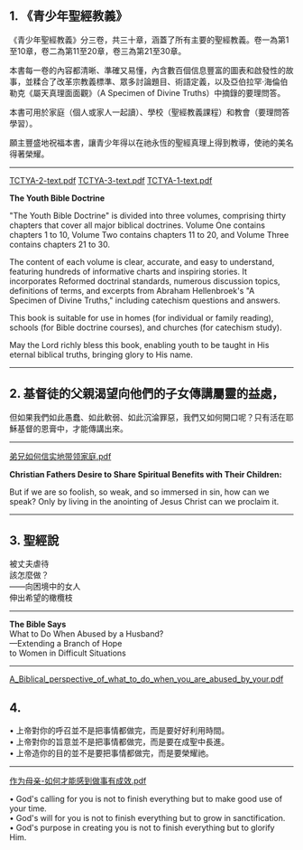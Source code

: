 ## 1. 《青少年聖經教義》

《青少年聖經教義》分三卷，共三十章，涵蓋了所有主要的聖經教義。卷一為第1至10章，卷二為第11至20章，卷三為第21至30章。

本書每一卷的內容都清晰、準確又易懂，內含數百個信息豐富的圖表和啟發性的故事，並糅合了改革宗教義標準、眾多討論題目、術語定義，以及亞伯拉罕·海倫伯勒克《屬天真理面面觀》（A Specimen of Divine Truths）中摘錄的要理問答。

本書可用於家庭（個人或家人一起讀）、學校（聖經教義課程）和教會（要理問答學習）。

願主豐盛地祝福本書，讓青少年得以在祂永恆的聖經真理上得到教導，使祂的美名得著榮耀。

---
[TCTYA-2-text.pdf](https://github.com/user-attachments/files/19458320/TCTYA-2-text.pdf)
[TCTYA-3-text.pdf](https://github.com/user-attachments/files/19458318/TCTYA-3-text.pdf)
[TCTYA-1-text.pdf](https://github.com/user-attachments/files/19458319/TCTYA-1-text.pdf)


**The Youth Bible Doctrine**



"The Youth Bible Doctrine" is divided into three volumes, comprising thirty chapters that cover all major biblical doctrines. Volume One contains chapters 1 to 10, Volume Two contains chapters 11 to 20, and Volume Three contains chapters 21 to 30.

The content of each volume is clear, accurate, and easy to understand, featuring hundreds of informative charts and inspiring stories. It incorporates Reformed doctrinal standards, numerous discussion topics, definitions of terms, and excerpts from Abraham Hellenbroek's "A Specimen of Divine Truths," including catechism questions and answers.

This book is suitable for use in homes (for individual or family reading), schools (for Bible doctrine courses), and churches (for catechism study).

May the Lord richly bless this book, enabling youth to be taught in His eternal biblical truths, bringing glory to His name.

---


## 2. 基督徒的父親渴望向他們的子女傳講屬靈的益處，

但如果我們如此愚蠢、如此軟弱、如此沉淪罪惡，我們又如何開口呢？只有活在耶穌基督的恩膏中，才能傳講出來。

---
[弟兄如何信实地带领家庭.pdf](https://github.com/user-attachments/files/19458220/default.pdf)

**Christian Fathers Desire to Share Spiritual Benefits with Their Children:**

But if we are so foolish, so weak, and so immersed in sin, how can we speak? Only by living in the anointing of Jesus Christ can we proclaim it.

---

## 3. 聖經說  
被丈夫虐待  
該怎麼做？  
——向困境中的女人  
伸出希望的橄欖枝

---

**The Bible Says**  
What to Do When Abused by a Husband?  
—Extending a Branch of Hope  
to Women in Difficult Situations

---
[A_Biblical_perspective_of_what_to_do_when_you_are_abused_by_your.pdf](https://github.com/user-attachments/files/19458223/A_Biblical_perspective_of_what_to_do_when_you_are_abused_by_your.pdf)



## 4. 
• 上帝對你的呼召並不是把事情都做完，而是要好好利用時間。  
• 上帝對你的旨意並不是把事情都做完，而是要在成聖中長進。  
• 上帝造你的目的並不是要把事情都做完，而是要榮耀祂。

---
[作为母亲-如何才能感到做事有成效.pdf](https://github.com/user-attachments/files/19458224/-.pdf)

• God's calling for you is not to finish everything but to make good use of your time.  
• God's will for you is not to finish everything but to grow in sanctification.  
• God's purpose in creating you is not to finish everything but to glorify Him.

